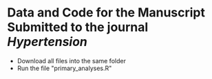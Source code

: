 # Data and Code for the Manuscript Submitted to the journal *Hypertension*

* Download all files into the same folder
* Run the file "primary_analyses.R"

